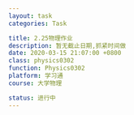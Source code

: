 ```yaml
---
layout: task
categories: Task

title: 2.25物理作业
description: 暂无截止日期,抓紧时间做
date: 2020-03-15 21:07:00 +0800
class: physics0302
function: Physics0302
platform: 学习通
course: 大学物理

status: 进行中
---
```


